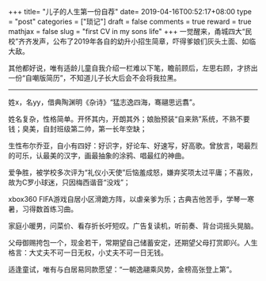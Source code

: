 +++
title= "儿子的人生第一份自荐"
date= 2019-04-16T00:52:17+08:00
type = "post"
categories = ["琐记"]
draft = false
comments = true
reward = true
mathjax = false
slug = "first CV in my sons life"
+++
一觉醒来，甬城四大“民校”齐齐发声，公布了2019年各自的幼升小招生简章，吓得爹娘们灰头土面、如临大敌。

其他都好说，唯有适龄儿童自我介绍一栏难以下笔，瞻前顾后，左思右顾，才挤出一份“自嘲版简历”，不知道儿子长大后会不会将我拉黑。
<!--more-->
----
姓x，名yy，借典陶渊明《杂诗》“猛志逸四海，骞翮思远翥”。

姓名复杂，性格简单。开怀其内，开朗其外；娘胎预装“自来熟”系统，不熟不要钱；臭美，自封班级第二帅，第一长年空缺；

生性布尔乔亚，自小有四好：好识字，好论车、好速写，好高歌。曾放言，喝最烈的可乐，认最美的汉字，画最抽象的涂鸦、唱最红的神曲。

爱争胜，被学校多次评为“礼仪小天使”后恼羞成怒，嫌弃奖项太过平庸；不喜败，故为C罗小球迷，只因梅西谐音“没戏”；

xbox360 FIFA游戏自居小区滑跪方阵，以虐亲爹为乐；古典吉他苦手，学琴一寒暑，习得数首练习曲。

家庭小暖男，问菜价、看存折长吁短叹。广告复读机，听前奏、背台词摇头晃脑。

父母御赐挎包一个，现金若干，常期望自己储蓄安定，还期望父母打赏即兴。人生格言：大丈夫不可一日无权，小丈夫不可一日无钱。

适逢童试，唯有与白居易同款愿望：“一朝逸翮乘风势，金榜高张登上第”。


